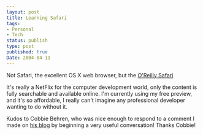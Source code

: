 ```yaml
---
layout: post
title: Learning Safari
tags:
- Personal
- Tech
status: publish
type: post
published: true
Date: 2004-04-11
---
```

Not Safari, the excellent <span class="caps">OS X</span> web browser, but the [O'Reilly Safari](https://learning.oreilly.com/)

It's really a NetFlix for the computer development world, only the content is fully searchable and available online.  I'm currently using my free preview, and it's so affordable, I really can't imagine any professional developer wanting to do without it.

Kudos to Cobbie Behren, who was nice enough to respond to a comment I made on [his blog](http://www.cobbie.com/blog) by beginning a very useful conversation!  Thanks Cobbie!
